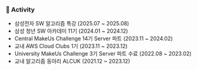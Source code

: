 ### 🚀 Activity

- 삼성전자 SW 알고리즘 특강 (2025.07 ~ 2025.08)
- 삼성 청년 SW 아카데미 11기 (2024.01 ~ 2024.12)
- Central MakeUs Challenge 14기 Server 파트 (2023.11 ~ 2024.02)
- 교내 AWS Cloud Clubs 1기 (2023.11 ~ 2023.12)
- University MakeUs Challenge 3기 Server 파트 수료 (2022.08 ~ 2023.02)
- 교내 알고리즘 동아리 ALCUK (2021.12 ~ 2023.12)
